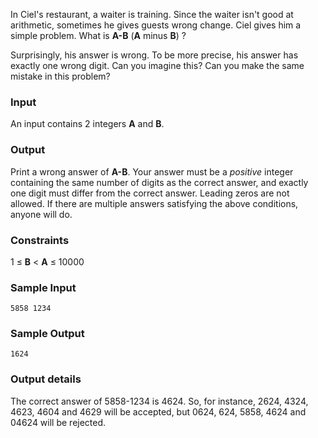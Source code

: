 In Ciel's restaurant, a waiter is training. Since the waiter isn't good at arithmetic, sometimes he gives guests wrong change. Ciel gives him a simple problem. What is **A-B** (**A** minus **B**) ?

Surprisingly, his answer is wrong. To be more precise, his answer has exactly one wrong digit. Can you imagine this? Can you make the same mistake in this problem?

### **Input**

An input contains 2 integers **A** and **B**.

### **Output**

Print a wrong answer of **A-B**. Your answer must be a *positive* integer containing the same number of digits as the correct answer, and exactly one digit must differ from the correct answer. Leading zeros are not allowed. If there are multiple answers satisfying the above conditions, anyone will do.

### **Constraints**

1 ≤ **B** < **A** ≤ 10000

### **Sample Input**

```
5858 1234
```

### **Sample Output**

```
1624
```

### **Output details**

The correct answer of 5858-1234 is 4624. So, for instance, 2624, 4324, 4623, 4604 and 4629 will be accepted, but 0624, 624, 5858, 4624 and 04624 will be rejected.
